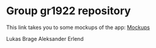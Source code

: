 # Group gr1922 repository 
 
This link takes you to some mockups of the app: [Mockups](https://gitlab.stud.idi.ntnu.no/it1901/gr1922/gr1922/tree/master/project/Illustrations)

Lukas 
Brage
Aleksander
Erlend


 
